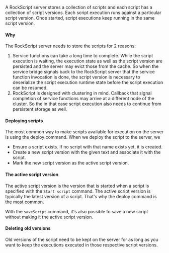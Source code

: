 A RockScript server stores a collection of scripts and each script has a collection
of script versions.  Each script execution runs against a particular script version.
Once started, script executions keep running in the same script version.

#### Why

The RockScript server needs to store the scripts for 2 reasons:

1. Service functions can take a long time to complete.  While the script execution 
 is waiting, the execution state as well as the script version are persisted and 
 the server may evict those from the cache.  So when the service bridge signals 
 back to the RockScript server that the service function invocation is done, 
 the script version is necessary to deserialize the script execution runtime 
 state before the script execution can be resumed.
2. RockScript is designed with clustering in mind.  Callback that signal completion 
 of service functions may arrive at a different node of the cluster.  So the 
 in that case script execution also needs to continue from persistent storage 
 as well.

#### Deploying scripts

The most common way to make scripts available for execution on the server is 
using the deploy command.   When we deploy the script to the server, we 

* Ensure a script exists. If no script with that name exists yet, it is created.
* Create a new script version with the given text and associate it with the script.
* Mark the new script version as the active script version.  
  
#### The active script version 

The active script version is the version that is started when a script 
is specified with the `Start script` command.  The active script version 
is typically the latest version of a script.  That's why the deploy command 
is the most common.

With the `saveScript` command, it's also possible to save a new script without 
making it the active script version.

#### Deleting old versions

Old versions of the script need to be kept on the server for as long as you 
want to keep the executions executed in those respective script versions.
